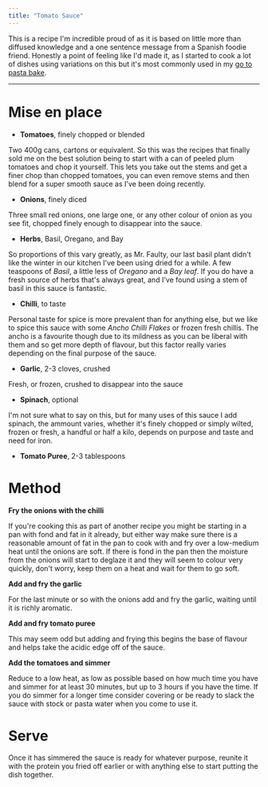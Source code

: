 ```yaml
---
title: "Tomato Sauce"
---
```


This is a recipe I'm incredible proud of as it is based on little more than diffused knowledge and a one sentence message from a Spanish foodie friend.
Honestly a point of feeling like I'd made it, as I started to cook a lot of dishes using variations on this but it's most commonly used in my [go to pasta bake](/recipes/red-pasta-bake).

---

# Mise en place

* **Tomatoes**, finely chopped or blended

Two 400g cans, cartons or equivalent.
So this was the recipes that finally sold me on the best solution being to start with a can of peeled plum tomatoes and chop it yourself.
This lets you take out the stems and get a finer chop than chopped tomatoes, you can even remove stems and then blend for a super smooth sauce as I've been doing recently.

* **Onions**, finely diced

Three small red onions, one large one, or any other colour of onion as you see fit, chopped finely enough to disappear into the sauce.

* **Herbs**, Basil, Oregano, and Bay

So proportions of this vary greatly, as Mr. Faulty, our last basil plant didn't like the winter in our kitchen I've been using dried for a while.
A few teaspoons of *Basil*, a little less of *Oregano* and a *Bay leaf*. 
If you do have a fresh source of herbs that's always great, and I've found using a stem of basil in this sauce is fantastic.

* **Chilli**, to taste

Personal taste for spice is more prevalent than for anything else, but we like to spice this sauce with some *Ancho Chilli Flakes* or frozen fresh chillis.
The ancho is a favourite though due to its mildness as you can be liberal with them and so get more depth of flavour, but this factor really varies depending on the final purpose of the sauce. 

* **Garlic**, 2-3 cloves, crushed

Fresh, or frozen, crushed to disappear into the sauce

* **Spinach**, optional

I'm not sure what to say on this, but for many uses of this sauce I add spinach, the ammount varies, whether it's finely chopped or simply wilted, frozen or fresh, a handful or half a kilo, depends on purpose and taste and need for iron. 

* **Tomato Puree**, 2-3 tablespoons

# Method

**Fry the onions with the chilli**

If you're cooking this as part of another recipe you might be starting in a pan with fond and fat in it already, but either way make sure there is a reasonable amount of fat in the pan to cook with and fry over a low-medium heat until the onions are soft.
If there is fond in the pan then the moisture from the onions will start to deglaze it and they will seem to colour very quickly, don't worry, keep them on a heat and wait for them to go soft.

**Add and fry the garlic**

For the last minute or so with the onions add and fry the garlic, waiting until it is richly aromatic.

**Add and fry tomato puree**

This may seem odd but adding and frying this begins the base of flavour and helps take the acidic edge off of the sauce. 

**Add the tomatoes and simmer**

Reduce to a low heat, as low as possible based on how much time you have and simmer for at least 30 minutes, but up to 3 hours if you have the time.
If you do simmer for a longer time consider covering or be ready to slack the sauce with stock or pasta water when you come to use it. 

# Serve

Once it has simmered the sauce is ready for whatever purpose, reunite it with the protein you fried off earlier or with anything else to start putting the dish together.